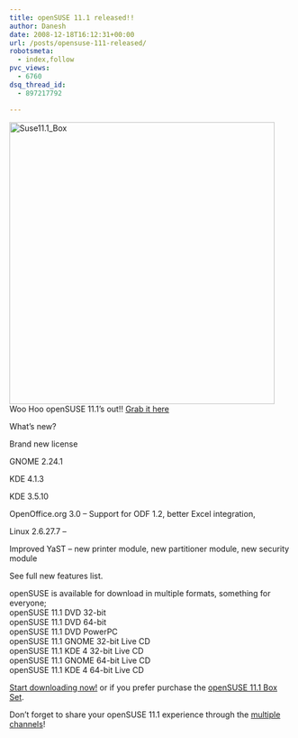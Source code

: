 ```yaml
---
title: openSUSE 11.1 released!!
author: Danesh
date: 2008-12-18T16:12:31+00:00
url: /posts/opensuse-111-released/
robotsmeta:
  - index,follow
pvc_views:
  - 6760
dsq_thread_id:
  - 897217792

---
```

[<img loading="lazy" src="http://farm4.static.flickr.com/3170/3118572810_ee59ddf409.jpg" alt="Suse11.1_Box" width="471" height="500" />][1]  
Woo Hoo openSUSE 11.1&#8217;s out!! [Grab it here][2]

What&#8217;s new?

Brand new license

GNOME 2.24.1

KDE 4.1.3

KDE 3.5.10

OpenOffice.org 3.0 &#8211; Support for ODF 1.2, better Excel integration,

Linux 2.6.27.7 &#8211;

Improved YaST &#8211; new printer module, new partitioner module, new security module

See full new features list.

openSUSE is available for download in multiple formats, something for everyone;  
openSUSE 11.1 DVD 32-bit  
openSUSE 11.1 DVD 64-bit  
openSUSE 11.1 DVD PowerPC  
openSUSE 11.1 GNOME 32-bit Live CD  
openSUSE 11.1 KDE 4 32-bit Live CD  
openSUSE 11.1 GNOME 64-bit Live CD  
openSUSE 11.1 KDE 4 64-bit Live CD

[Start downloading now!][2] or if you prefer purchase the [openSUSE 11.1 Box Set][3].

Don&#8217;t forget to share your openSUSE 11.1 experience through the [multiple channels][4]!

 [1]: http://www.flickr.com/photos/dannyportal/3118572810/ "Suse11.1_Box by Danesh Manoharan, on Flickr"
 [2]: http://software.opensuse.org/
 [3]: http://en.opensuse.org/Buy_openSUSE
 [4]: http://en.opensuse.org/Communicate